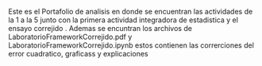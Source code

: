 Este es el Portafolio de analisis en donde se encuentran las actividades de la 1 a la 5 junto con la primera actividad integradora de estadistica y el ensayo correjido . Ademas se encuntran los archivos de LaboratorioFrameworkCorrejido.pdf y LaboratorioFrameworkCorrejido.ipynb estos contienen las correrciones del error cuadratico, graficass y explicaciones 
